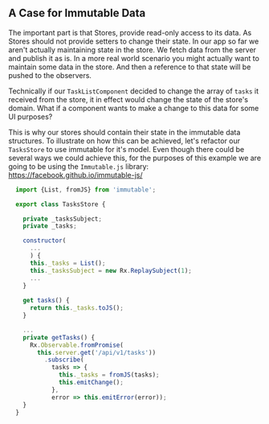 ## A Case for Immutable Data

The important part is that Stores, provide read-only access to its data. As Stores should not provide setters to change their state. In our app so far we aren't actually maintaining state in the store. We fetch data from the server and publish it as is. In a more real world scenario you might actually want to maintain some data in the store. And then a reference to that state will be pushed to the observers.

Technically if our `TaskListComponent` decided to change the array of `tasks` it received from the store, it in effect would change the state of the store's domain. What if a component wants to make a change to this data for some UI purposes?

This is why our stores should contain their state in the immutable data structures. To illustrate on how this can be achieved, let's refactor our `TasksStore` to use immutable for it's model. Even though there could be several ways we could achieve this, for the purposes of this example we are going to be using the `Immutable.js` library: https://facebook.github.io/immutable-js/

```javascript
  import {List, fromJS} from 'immutable';

  export class TasksStore {

    private _tasksSubject;
    private _tasks;

    constructor(
      ...
      ) {
      this._tasks = List();
      this._tasksSubject = new Rx.ReplaySubject(1);
      ...
    }
    
    get tasks() {
      return this._tasks.toJS();
    }

    ...
    private getTasks() {
      Rx.Observable.fromPromise(
        this.server.get('/api/v1/tasks'))
          .subscribe(
            tasks => {
              this._tasks = fromJS(tasks);
              this.emitChange();
            },
            error => this.emitError(error));
    }
  }
```
